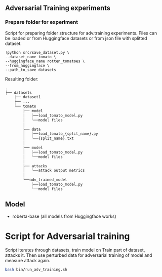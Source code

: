 ## Adversarial Training experiments



### Prepare folder for experiment

Script for preparing folder structure for adv.training experiments. Files can be loaded or from Huggingface datasets or from json file with splitted dataset.

```console
!python src/save_dataset.py \
--dataset_name tomato \
--huggingface_name rotten_tomatoes \
--from_huggingface \
--path_to_save datasets 
```

Resulting folder:

```bat
.
├── datasets
    ├── dataset1
    ├── ...
    └── tomato
        ├── model
        │   ├──load_tomato_model.py
        │   └──model files
        │
        ├── data
        │   ├──load_tomato_{split_name}.py
        │   └──{split_name}.txt
        │
        ├── model
        │   ├──load_tomato_model.py
        │   └──model files
        │
        ├── attacks
        │   └──attack output metrics
        │   
        └──adv_trained_model
            ├──load_tomato_model.py
            └──model files
```

## Model

* roberta-base (all models from Huggingface works)


# Script for Adversarial training
Script iterates through datasets, train model on Train part of dataset, attacks it. 
Then use perturbed data for adversarial training of model and measure attack again.

```bash
bash bin/run_adv_training.sh
```
